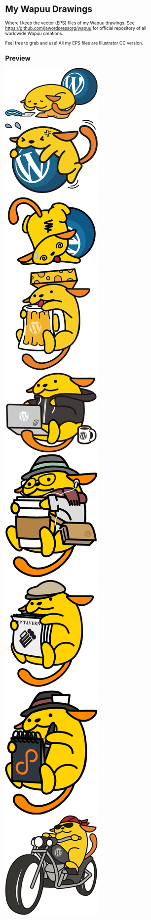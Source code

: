 # My Wapuu Drawings
Where I keep the vector (EPS) files of my Wapuu drawings. See https://github.com/jawordpressorg/wapuu for official repository of all worldwide Wapuu creations.

Feel free to grab and use! All my EPS files are Illustrator CC version.

## Preview
![Sleepy WordCamp Wapuu](png/wapuu-sleepy-wordcamp.png) 
![Struggle Wapuu](png/wapuu-struggle.png)
![Brain Hurts Wapuu](png/wapuu-brainhurts.png)
![Cheesehead Wapuu](png/wapuu-cheesehead.png) 
![Dev Wapuu](png/wapuu-dev.png)
![Hipster Wapuu](png/wapuu-hipster.png)
![WP Tavern Wapuu](png/wapuu-wptavern.png)
![Post Status Wapuu](png/wapuu-poststatus.png)
![Moto Wapuu](png/wapuu-moto.png)


